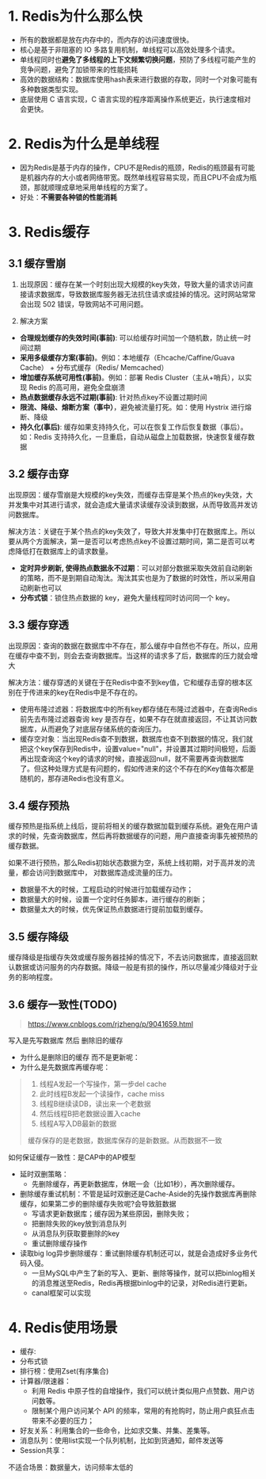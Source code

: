 

# 1. Redis为什么那么快

* 所有的数据都是放在内存中的，而内存的访问速度很快。
* 核心是基于非阻塞的 IO 多路复用机制，单线程可以高效处理多个请求。
* 单线程同时也**避免了多线程的上下文频繁切换问题**，预防了多线程可能产生的竞争问题，避免了加锁带来的性能损耗
* 高效的数据结构：数据库使用hash表来进行数据的存取，同时一个对象可能有多种数据类型实现。
* 底层使用 C 语言实现，C 语言实现的程序距离操作系统更近，执行速度相对会更快。

# 2. Redis为什么是单线程

- 因为Redis是基于内存的操作，CPU不是Redis的瓶颈，Redis的瓶颈最有可能是机器内存的大小或者网络带宽。既然单线程容易实现，而且CPU不会成为瓶颈，那就顺理成章地采用单线程的方案了。
- 好处：**不需要各种锁的性能消耗**

# 3. Redis缓存

## 3.1 缓存雪崩

1. 出现原因：缓存在某一个时刻出现大规模的key失效，导致大量的请求访问直接请求数据库，导致数据库服务器无法抗住请求或挂掉的情况。这时网站常常会出现 502 错误，导致网站不可用问题。

2. 解决方案

- **合理规划缓存的失效时间(事前)**: 可以给缓存时间加一个随机数，防止统一时间过期
- **采用多级缓存方案(事前)**。例如：本地缓存（Ehcache/Caffine/Guava Cache） + 分布式缓存（Redis/ Memcached）
- **增加缓存系统可用性(事前)**。例如：部署 Redis Cluster（主从+哨兵），以实现 Redis 的高可用，避免全盘崩溃
- **热点数据缓存永远不过期(事前)**: 针对热点key不设置过期时间
- **限流、降级、熔断方案（事中）**，避免被流量打死。如：使用 Hystrix 进行熔断、降级
- **持久化(事后)**: 缓存如果支持持久化，可以在恢复工作后恢复数据（事后）。如：Redis 支持持久化，一旦重启，自动从磁盘上加载数据，快速恢复缓存数据

## 3.2 缓存击穿

出现原因：缓存雪崩是大规模的key失效，而缓存击穿是某个热点的key失效，大并发集中对其进行请求，就会造成大量请求读缓存没读到数据，从而导致高并发访问数据库。

解决方法：关键在于某个热点的key失效了，导致大并发集中打在数据库上。所以要从两个方面解决，第一是否可以考虑热点key不设置过期时间，第二是否可以考虑降低打在数据库上的请求数量。

- **定时异步刷新, 使得热点数据永不过期**：可以对部分数据采取失效前自动刷新的策略，而不是到期自动淘汰。淘汰其实也是为了数据的时效性，所以采用自动刷新也可以
- **分布式锁**：锁住热点数据的 key，避免大量线程同时访问同一个 key。

## 3.3 缓存穿透

出现原因：查询的数据在数据库中不存在，那么缓存中自然也不存在。所以，应用在缓存中查不到，则会去查询数据库。当这样的请求多了后，数据库的压力就会增大

解决方法：缓存穿透的关键在于在Redis中查不到key值，它和缓存击穿的根本区别在于传进来的key在Redis中是不存在的。

- 使用布隆过滤器：将数据库中的所有key都存储在布隆过滤器中，在查询Redis前先去布隆过滤器查询 key 是否存在，如果不存在就直接返回，不让其访问数据库，从而避免了对底层存储系统的查询压力。
- 缓存空对象：当出现Redis查不到数据，数据库也查不到数据的情况，我们就把这个key保存到Redis中，设置value="null"，并设置其过期时间极短，后面再出现查询这个key的请求的时候，直接返回null，就不需要再查询数据库了。但这种处理方式是有问题的，假如传进来的这个不存在的Key值每次都是随机的，那存进Redis也没有意义。

## 3.4 缓存预热

缓存预热是指系统上线后，提前将相关的缓存数据加载到缓存系统。避免在用户请求的时候，先查询数据库，然后再将数据缓存的问题，用户直接查询事先被预热的缓存数据。

如果不进行预热，那么Redis初始状态数据为空，系统上线初期，对于高并发的流量，都会访问到数据库中， 对数据库造成流量的压力。

- 数据量不大的时候，工程启动的时候进行加载缓存动作；
- 数据量大的时候，设置一个定时任务脚本，进行缓存的刷新；
- 数据量太大的时候，优先保证热点数据进行提前加载到缓存。

## 3.5 缓存降级

缓存降级是指缓存失效或缓存服务器挂掉的情况下，不去访问数据库，直接返回默认数据或访问服务的内存数据。降级一般是有损的操作，所以尽量减少降级对于业务的影响程度。

## 3.6 缓存一致性(TODO)

> https://www.cnblogs.com/rjzheng/p/9041659.html

写入是先写数据库 然后 删除旧的缓存

- 为什么是删除旧的缓存 而不是更新呢：
- 为什么是先数据库再缓存呢：

> 1. 线程A发起一个写操作，第一步del cache
> 2. 此时线程B发起一个读操作，cache miss
> 3. 线程B继续读DB，读出来一个老数据
> 4. 然后线程B把老数据设置入cache
> 5. 线程A写入DB最新的数据
>
> 缓存保存的是老数据，数据库保存的是新数据。从而数据不一致

如何保证缓存一致性：是CAP中的AP模型

- 延时双删策略：
  - 先删除缓存，再更新数据库，休眠一会（比如1秒），再次删除缓存。
- 删除缓存重试机制：不管是延时双删还是Cache-Aside的先操作数据库再删除缓存，如果第二步的删除缓存失败呢?会导致脏数据
  - 写请求更新数据库；缓存因为某些原因，删除失败；
  - 把删除失败的key放到消息队列
  - 从消息队列获取要删除的key
  - 重试删除缓存操作
- 读取big log异步删除缓存：重试删除缓存机制还可以，就是会造成好多业务代码入侵。
  - 一旦MySQL中产生了新的写入、更新、删除等操作，就可以把binlog相关的消息推送至Redis，Redis再根据binlog中的记录，对Redis进行更新。
  - canal框架可以实现

# 4. Redis使用场景

- 缓存:
- 分布式锁
- 排行榜：使用Zset(有序集合)
- 计算器/限速器：
  - 利用 Redis 中原子性的自增操作，我们可以统计类似用户点赞数、用户访问数等。
  - 限制某个用户访问某个 API 的频率，常用的有抢购时，防止用户疯狂点击带来不必要的压力；
- 好友关系：利用集合的一些命令，比如求交集、并集、差集等。
- 消息队列：使用list实现一个队列机制，比如到货通知，邮件发送等
- Session共享：

不适合场景：数据量大，访问频率太低的
